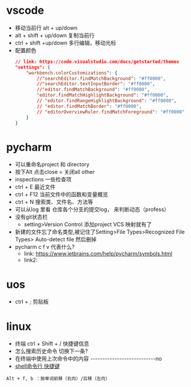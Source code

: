 # vscode
- 移动当前行 alt + up/down
- alt + shift + up/down 复制当前行
- ctrl + shift +up/down 多行编辑，移动光标
- 配置颜色
    ```json
    // link: https://code.visualstudio.com/docs/getstarted/themes
   	"settings": {
		"workbench.colorCustomizations": {
			//"searchEditor.findMatchBackground": "#ff0000",
			//"searchEditor.textInputBorder": "#ff0000",
			//"editor.findMatchBackground": "#ff0000",
			"editor.findMatchHighlightBackground": "#ff0000",
			// "editor.findRangeHighlightBackground": "#ff0000",
			// "editor.findMatchBorder": "#ff0000",
			// "editorOverviewRuler.findMatchForeground": "#ff0000"
		}
	}
    ```

# pycharm 
- 可以重命名project 和 directory
- 按下Alt 点击close = 关闭all other 
- inspections 一些检查项
- ctrl + E 最近文件
- ctrl + F12 当前文件中的函数和变量概览
- ctrl + N 搜索类、文件名、方法等
- 可以从log 里看 仓库各个分支的提交log， 来判断动态（profess）
- 没有git状态栏 
    - setting>Version Control 添加project VCS 映射就有了
- 新建的文件忘了命名类型,被记住了Setting>File Types>Recognized File Types> Auto-detect file 然后删掉
- pycharm c f v 代表什么?
    - link: https://www.jetbrains.com/help/pycharm/symbols.html
    - link2:  

# uos
- ctrl + ; 剪贴板
   
# linux
- 终端 ctrl + Shift + / 快捷键信息
- 怎么搜索历史命令 切换下一条?
- 在终端中使用上次命令中的内容 ---------------------------no
- [shell命令行 快捷键](https://www.cnblogs.com/betterquan/p/11456820.html)
```
Alt + f, b ：按单词前移（右向）/后移（左向）

```